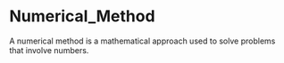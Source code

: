 # Numerical_Method
A numerical method is a mathematical approach used to solve problems that involve numbers.

